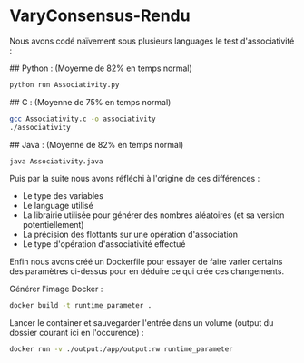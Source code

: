 # VaryConsensus-Rendu

Nous avons codé naïvement sous plusieurs languages le test d'associativité :

## Python : (Moyenne de 82% en temps normal)
```bash
python run Associativity.py 
```

## C : (Moyenne de 75% en temps normal)
```bash
gcc Associativity.c -o associativity 
./associativity
```

## Java : (Moyenne de 82% en temps normal)
```bash
java Associativity.java 
```

Puis par la suite nous avons réfléchi à l'origine de ces différences : 

- Le type des variables
- Le language utilisé
- La librairie utilisée pour générer des nombres aléatoires (et sa version potentiellement)
- La précision des flottants sur une opération d'association
- Le type d'opération d'associativité effectué

Enfin nous avons créé un Dockerfile pour essayer de faire varier certains des paramètres ci-dessus pour en déduire ce qui crée ces changements.

Générer l'image Docker :
```bash
docker build -t runtime_parameter .
```

Lancer le container et sauvegarder l'entrée dans un volume (output du dossier courant ici en l'occurence) :
```bash
docker run -v ./output:/app/output:rw runtime_parameter
```
